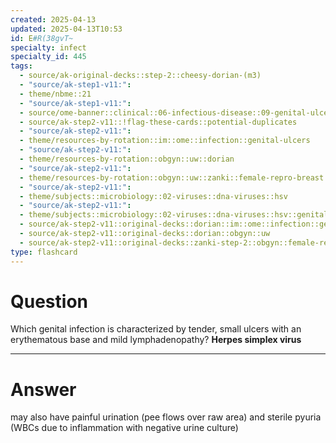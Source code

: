 ```yaml
---
created: 2025-04-13
updated: 2025-04-13T10:53
id: E#R(38gvT~
specialty: infect
specialty_id: 445
tags:
  - source/ak-original-decks::step-2::cheesy-dorian-(m3)
  - "source/ak-step1-v11:": 
  - theme/nbme::21
  - "source/ak-step1-v11:": 
  - source/ome-banner::clinical::06-infectious-disease::09-genital-ulcers
  - source/ak-step2-v11::!flag-these-cards::potential-duplicates
  - "source/ak-step2-v11:": 
  - theme/resources-by-rotation::im::ome::infection::genital-ulcers
  - "source/ak-step2-v11:": 
  - theme/resources-by-rotation::obgyn::uw::dorian
  - "source/ak-step2-v11:": 
  - theme/resources-by-rotation::obgyn::uw::zanki::female-repro-breast
  - "source/ak-step2-v11:": 
  - theme/subjects::microbiology::02-viruses::dna-viruses::hsv
  - "source/ak-step2-v11:": 
  - theme/subjects::microbiology::02-viruses::dna-viruses::hsv::genital-herpes
  - source/ak-step2-v11::original-decks::dorian::im::ome::infection::genital-ulcers
  - source/ak-step2-v11::original-decks::dorian::obgyn::uw
  - source/ak-step2-v11::original-decks::zanki-step-2::obgyn::female-repro-&-breast"
type: flashcard
---
```


# Question
Which genital infection is characterized by tender, small ulcers with an erythematous base and mild lymphadenopathy?    **Herpes simplex virus**

---

# Answer
may also have painful urination (pee flows over raw area) and sterile pyuria (WBCs due to inflammation with negative urine culture)